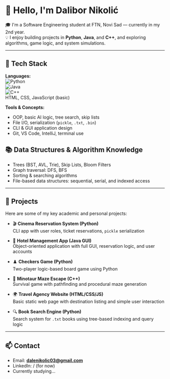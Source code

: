 # 👋 Hello, I'm Dalibor Nikolić

🎓 I'm a Software Engineering student at FTN, Novi Sad — currently in my 2nd year.  
💡 I enjoy building projects in **Python**, **Java**, and **C++**, and exploring algorithms, game logic, and system simulations.

---

## 🔧 Tech Stack

**Languages:**  
![Python](https://img.shields.io/badge/-Python-3776AB?style=flat&logo=python&logoColor=white)  
![Java](https://img.shields.io/badge/-Java-007396?style=flat&logo=java&logoColor=white)  
![C++](https://img.shields.io/badge/-C++-00599C?style=flat&logo=cplusplus&logoColor=white)  
HTML, CSS, JavaScript (basic)

**Tools & Concepts:**  
- OOP, basic AI logic, tree search, skip lists  
- File I/O, serialization (`pickle`, `.txt`, `.bin`)  
- CLI & GUI application design  
- Git, VS Code, IntelliJ, terminal use

## 📚 Data Structures & Algorithm Knowledge

- Trees (BST, AVL, Trie), Skip Lists, Bloom Filters
- Graph traversal: DFS, BFS
- Sorting & searching algorithms
- File-based data structures: sequential, serial, and indexed access

---

## 🚀 Projects

Here are some of my key academic and personal projects:

- 🎬 **Cinema Reservation System (Python)**  
  CLI app with user roles, ticket reservations, `pickle` serialization

- 🏨 **Hotel Management App (Java GUI)**  
  Object-oriented application with full GUI, reservation logic, and user accounts

- ♟️ **Checkers Game (Python)**  
  Two-player logic-based board game using Python

- 🧭 **Minotaur Maze Escape (C++)**  
  Survival game with pathfinding and procedural maze generation

- 🌍 **Travel Agency Website (HTML/CSS/JS)**  
  Basic static web page with destination listing and simple user interaction

- 🔍 **Book Search Engine (Python)**  
  Search system for `.txt` books using tree-based indexing and query logic
  
---

## 📫 Contact

- Email: **dalenikolic03@gmail.com**
- LinkedIn: / (for now)
- Currently studying...
